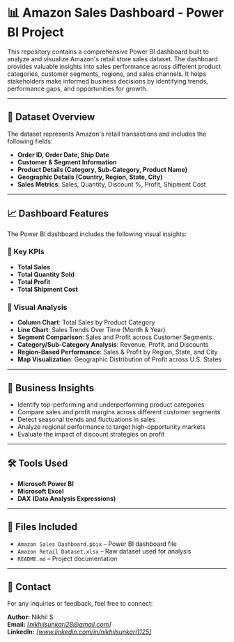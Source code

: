 # 📊 Amazon Sales Dashboard - Power BI Project

This repository contains a comprehensive Power BI dashboard built to analyze and visualize Amazon's retail store sales dataset. The dashboard provides valuable insights into sales performance across different product categories, customer segments, regions, and sales channels. It helps stakeholders make informed business decisions by identifying trends, performance gaps, and opportunities for growth.

---

## 🧾 Dataset Overview

The dataset represents Amazon's retail transactions and includes the following fields:

- **Order ID, Order Date, Ship Date**
- **Customer & Segment Information**
- **Product Details (Category, Sub-Category, Product Name)**
- **Geographic Details (Country, Region, State, City)**
- **Sales Metrics**: Sales, Quantity, Discount %, Profit, Shipment Cost

---

## 📈 Dashboard Features

The Power BI dashboard includes the following visual insights:

### 🔹 Key KPIs
- **Total Sales**
- **Total Quantity Sold**
- **Total Profit**
- **Total Shipment Cost**

### 🔹 Visual Analysis
- **Column Chart**: Total Sales by Product Category
- **Line Chart**: Sales Trends Over Time (Month & Year)
- **Segment Comparison**: Sales and Profit across Customer Segments
- **Category/Sub-Category Analysis**: Revenue, Profit, and Discounts
- **Region-Based Performance**: Sales & Profit by Region, State, and City
- **Map Visualization**: Geographic Distribution of Profit across U.S. States

---

## 🧠 Business Insights

- Identify top-performing and underperforming product categories
- Compare sales and profit margins across different customer segments
- Detect seasonal trends and fluctuations in sales
- Analyze regional performance to target high-opportunity markets
- Evaluate the impact of discount strategies on profit

---

## 🛠️ Tools Used

- **Microsoft Power BI**
- **Microsoft Excel**
- **DAX (Data Analysis Expressions)**

---

## 📁 Files Included

- `Amazon Sales Dashboard.pbix` – Power BI dashboard file
- `Amazon Retail Dataset.xlsx` – Raw dataset used for analysis
- `README.md` – Project documentation

---

## 📩 Contact

For any inquiries or feedback, feel free to connect:

**Author:** Nikhil S  
**Email:** _[nikhilsunkari28@gmail.com]_  
**LinkedIn:** _[www.linkedin.com/in/nikhilsunkari1125]_
